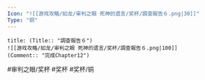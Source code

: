 ```yaml
---
Icon: "![[游戏攻略/如龙/审判之眼 死神的遗言/奖杯/調查報告６.png|30]]"
Type: "铜"
---
```

```ad-common-bronze-trophy
title: (Title:: "調查報告６")
![[游戏攻略/如龙/审判之眼 死神的遗言/奖杯/調查報告６.png|100]]
(Comment:: "完成Chapter12")
```

#审判之眼/奖杯 #奖杯 #奖杯/铜

